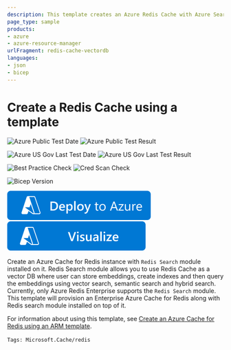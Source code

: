 ```yaml
---
description: This template creates an Azure Redis Cache with Azure Search module enabled to store and query embeddings for performing vector search using indexes.
page_type: sample
products:
- azure
- azure-resource-manager
urlFragment: redis-cache-vectordb
languages:
- json
- bicep
---
```

# Create a Redis Cache using a template

![Azure Public Test Date](https://azurequickstartsservice.blob.core.windows.net/badges/quickstarts/microsoft.cache/redis-cache/PublicLastTestDate.svg)
![Azure Public Test Result](https://azurequickstartsservice.blob.core.windows.net/badges/quickstarts/microsoft.cache/redis-cache/PublicDeployment.svg)

![Azure US Gov Last Test Date](https://azurequickstartsservice.blob.core.windows.net/badges/quickstarts/microsoft.cache/redis-cache/FairfaxLastTestDate.svg)
![Azure US Gov Last Test Result](https://azurequickstartsservice.blob.core.windows.net/badges/quickstarts/microsoft.cache/redis-cache/FairfaxDeployment.svg)

![Best Practice Check](https://azurequickstartsservice.blob.core.windows.net/badges/quickstarts/microsoft.cache/redis-cache/BestPracticeResult.svg)
![Cred Scan Check](https://azurequickstartsservice.blob.core.windows.net/badges/quickstarts/microsoft.cache/redis-cache/CredScanResult.svg)

![Bicep Version](https://azurequickstartsservice.blob.core.windows.net/badges/quickstarts/microsoft.cache/redis-cache/BicepVersion.svg)

[![Deploy To Azure](https://raw.githubusercontent.com/Azure/azure-quickstart-templates/master/1-CONTRIBUTION-GUIDE/images/deploytoazure.svg?sanitize=true)](https://portal.azure.com/#create/Microsoft.Template/uri/https%3A%2F%2Fraw.githubusercontent.com%2FAzure%2Fazure-quickstart-templates%2Fmaster%2Fquickstarts%2Fmicrosoft.cache%2Fredis-cache%2Fazuredeploy.json)
[![Visualize](https://raw.githubusercontent.com/Azure/azure-quickstart-templates/master/1-CONTRIBUTION-GUIDE/images/visualizebutton.svg?sanitize=true)](http://armviz.io/#/?load=https%3A%2F%2Fraw.githubusercontent.com%2FAzure%2Fazure-quickstart-templates%2Fmaster%2Fquickstarts%2Fmicrosoft.cache%2Fredis-cache%2Fazuredeploy.json)

Create an Azure Cache for Redis instance with `Redis Search` module installed on it. Redis Search module allows you to use Redis Cache as a vector DB where user can store embeddings, create indexes and then query the embeddings using vector search, semantic search and hybrid search. Currently, only Azure Redis Enterprise supports the `Redis Search` module. This template will provision an Enterprise Azure Cache for Redis along with Redis search module installed on top of it.

For information about using this template, see [Create an Azure Cache for Redis using an ARM template](https://azure.microsoft.com/documentation/articles/cache-redis-cache-arm-provision/).

`Tags: Microsoft.Cache/redis`
